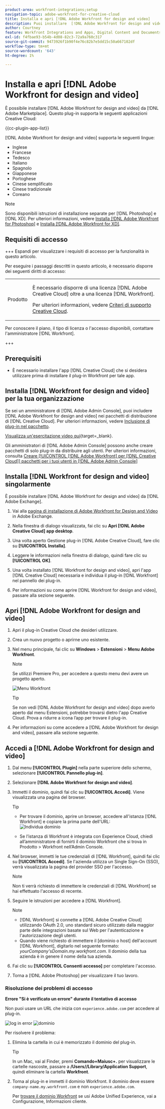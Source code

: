 ```yaml
---
product-area: workfront-integrations;setup
navigation-topic: adobe-workfront-for-creative-cloud
title: Installa e apri [!DNL Adobe Workfront for design and video]
description: Puoi installare  [!DNL Adobe Workfront for design and video]  da Adobe Marketplace.
author: Courtney
feature: Workfront Integrations and Apps, Digital Content and Documents
exl-id: f4fbae93-b54b-4d08-82c3-72a9a760c317
source-git-commit: 9473926f1b90f4e76c82b7e5dd15c50a667102df
workflow-type: tm+mt
source-wordcount: '643'
ht-degree: 1%

---
```


# Installa e apri [!DNL Adobe Workfront for design and video]

È possibile installare [!DNL Adobe Workfront for design and video] da [!DNL Adobe Marketplace]. Questo plug-in supporta le seguenti applicazioni Creative Cloud:

{{cc-plugin-app-list}}

[!DNL Adobe Workfront for design and video] supporta le seguenti lingue:

* Inglese
* Francese
* Tedesco
* Italiano
* Spagnolo
* Giapponese
* Portoghese
* Cinese semplificato
* Cinese tradizionale
* Coreano

>[!NOTE]
>
>Sono disponibili istruzioni di installazione separate per [!DNL Photoshop] e [!DNL XD]. Per ulteriori informazioni, vedere [Installa [!DNL Adobe Workfront for Photoshop]](/help/quicksilver/workfront-integrations-and-apps/adobe-workfront-for-creative-cloud/wf-cc-install-ps.md) e [Installa [!DNL Adobe Workfront for XD]](/help/quicksilver/workfront-integrations-and-apps/adobe-workfront-for-creative-cloud/wf-adobe-xd-install.md).


## Requisiti di accesso

+++ Espandi per visualizzare i requisiti di accesso per la funzionalità in questo articolo.

Per eseguire i passaggi descritti in questo articolo, è necessario disporre dei seguenti diritti di accesso:

<table style="table-layout:auto"> 
 <col> 
 <col> 
 <tbody> 
 <!-- <tr> 
   <td role="rowheader">[!DNL Adobe Workfront] plan*</td> 
   <td> <p>[!UICONTROL Pro] or higher</p> </td> 
  </tr> 
  <tr data-mc-conditions=""> 
   <td role="rowheader">[!DNL Adobe Workfront] license*</td> 
   <td> <p>[!UICONTROL Work] or [!UICONTROL Plan]</p> </td> 
  </tr> -->
  <tr> 
   <td role="rowheader">Prodotto</td> 
   <td><p>È necessario disporre di una licenza [!DNL Adobe Creative Cloud] oltre a una licenza [!DNL Workfront].</p><p>Per ulteriori informazioni, vedere <a href="https://helpx.adobe.com/it/support/programs/cc-support-policy.html#cce" class="MCXref xref" xrefformat="{para}">Criteri di supporto Creative Cloud</a>.</p></td> 
  </tr> 
 </tbody> 
</table>

Per conoscere il piano, il tipo di licenza o l&#39;accesso disponibili, contattare l&#39;amministratore [!DNL Workfront].

+++

## Prerequisiti

* È necessario installare l&#39;app [!DNL Creative Cloud] che si desidera utilizzare prima di installare il plug-in Workfront per tale app.

## Installa [!DNL Workfront for design and video] per la tua organizzazione

Se sei un amministratore di [!DNL Adobe Admin Console], puoi includere [!DNL Adobe Workfront for design and video] nei pacchetti di distribuzione di [!DNL Creative Cloud]. Per ulteriori informazioni, vedere [Inclusione di plug-in nel pacchetto](https://helpx.adobe.com/in/enterprise/using/manage-extensions.html).

[Visualizza un&#39;esercitazione video qui](https://www.youtube.com/watch?v=zzvXNLIBzrc){target=_blank}.

Gli amministratori di [!DNL Adobe Admin Console] possono anche creare pacchetti di solo plug-in da distribuire agli utenti. Per ulteriori informazioni, consulta [Creare [!UICONTROL [!DNL Adobe Workfront] per [!DNL Creative Cloud]] pacchetti per i tuoi utenti in [!DNL Adobe Admin Console]](/help/quicksilver/administration-and-setup/configure-integrations/create-plugin-only-packages.md)

## Installa [!DNL Workfront for design and video] singolarmente

È possibile installare [!DNL Adobe Workfront for design and video] da [!DNL Adobe Exchange].

1. Vai alla [pagina di installazione di Adobe Workfront for Design and Video](https://adobe.com/go/cc_plugins_discover_plugin?pluginId=108938&amp;workflow=share) in Adobe Exchange.
1. Nella finestra di dialogo visualizzata, fai clic su **Apri [!DNL Adobe Creative Cloud] app desktop**.
1. Una volta aperto Gestione plug-in [!DNL Adobe Creative Cloud], fare clic su **[!UICONTROL Installa]**.
1. Leggere le informazioni nella finestra di dialogo, quindi fare clic su **[!UICONTROL OK]**.
1. Una volta installato [!DNL Workfront for design and video], apri l&#39;app [!DNL Creative Cloud] necessaria e individua il plug-in [!DNL Workfront] nel pannello dei plug-in.

1. Per informazioni su come aprire [!DNL Workfront for design and video], passare alla sezione seguente.

## Apri [!DNL Adobe Workfront for design and video]

1. Apri il plug-in Creative Cloud che desideri utilizzare.

1. Crea un nuovo progetto o aprirne uno esistente.

1. Nel menu principale, fai clic su **Windows** > **Estensioni** > **Menu Adobe Workfront**.

   >[!NOTE]
   >
   >Se utilizzi Premiere Pro, per accedere a questo menu devi avere un progetto aperto.

   ![Menu Workfront](assets/adobe-workfront-menu.png)


   >[!TIP]
   >
   >Se non vedi [!DNL Adobe Workfront for design and video] dopo averlo aperto dal menu Estensioni, potrebbe trovarsi dietro l&#39;app Creative Cloud. Prova a ridurre a icona l’app per trovare il plug-in.

1. Per informazioni su come accedere a [!DNL Adobe Workfront for design and video], passare alla sezione seguente.


## Accedi a [!DNL Adobe Workfront for design and video]

1. Dal menu **[!UICONTROL Plugin]** nella parte superiore dello schermo, selezionare **[!UICONTROL Pannello plug-in]**.
1. Selezionare **[!DNL Adobe Workfront for design and video]**.
1. Immetti il dominio, quindi fai clic su **[!UICONTROL Accedi]**. Viene visualizzata una pagina del browser.

   >[!TIP]
   >
   >* Per trovare il dominio, aprire un browser, accedere all&#39;istanza [!DNL Workfront] e copiare la prima parte dell&#39;URL:\
   >![Individua dominio](assets/domain-350x50.png)
   >
   > * Se l’istanza di Workfront è integrata con Experience Cloud, chiedi all’amministratore di fornirti il dominio Workfront che si trova in Prodotto > Workfront nell’Admin Console.

1. Nel browser, immetti le tue credenziali di [!DNL Workfront], quindi fai clic su **[!UICONTROL Accedi]**. Se l&#39;azienda utilizza un Single Sign-On (SSO), verrà visualizzata la pagina del provider SSO per l&#39;accesso.

   >[!NOTE]
   >
   >Non ti verrà richiesto di immettere le credenziali di [!DNL Workfront] se hai effettuato l&#39;accesso di recente.

1. Seguire le istruzioni per accedere a [!DNL Workfront].

   >[!NOTE]
   >
   >* [!DNL Workfront] si connette a [!DNL Adobe Creative Cloud] utilizzando OAuth 2.0, uno standard sicuro utilizzato dalla maggior parte delle integrazioni basate sul Web per l&#39;autenticazione e l&#39;autorizzazione degli utenti.
   >* Quando viene richiesto di immettere il [dominio o host] dell&#39;account [!DNL Workfront], digitarlo nel seguente formato: *yourCompany&#39;sDomain.my.workfront.com*. Il dominio della tua azienda è in genere il nome della tua azienda.

1. Fai clic su **[!UICONTROL Consenti accesso]** per completare l&#39;accesso.
1. Torna a [!DNL Adobe Photoshop] per visualizzare il tuo lavoro.

### Risoluzione dei problemi di accesso

**Errore &quot;Si è verificato un errore&quot; durante il tentativo di accesso**


Non puoi usare un URL che inizia con `experience.adobe.com` per accedere al plug-in.

![log in error](assets/plugin-log-in-error.png) ![dominio](assets/incorrect-domain.png)


Per risolvere il problema:

1. Elimina la cartella in cui è memorizzato il dominio del plug-in.

   >[!TIP]
   >
   >In un Mac, vai al Finder, premi **Comando+Maiusc+.** per visualizzare le cartelle nascoste, passare a **/Users//Library/Application Support**, quindi eliminare la cartella **Workfront**.


1. Torna al plug-in e immetti il dominio Workfront. Il dominio deve essere `company-name.my.workfront.com` e non `experience.adobe.com`.

   Per [trovare il dominio Workfront](/help/quicksilver/wf-api/tips-tricks-and-troubleshooting/locate-domain-for-api.md) se usi Adobe Unified Experience, vai a Configurazione, Informazioni cliente.
